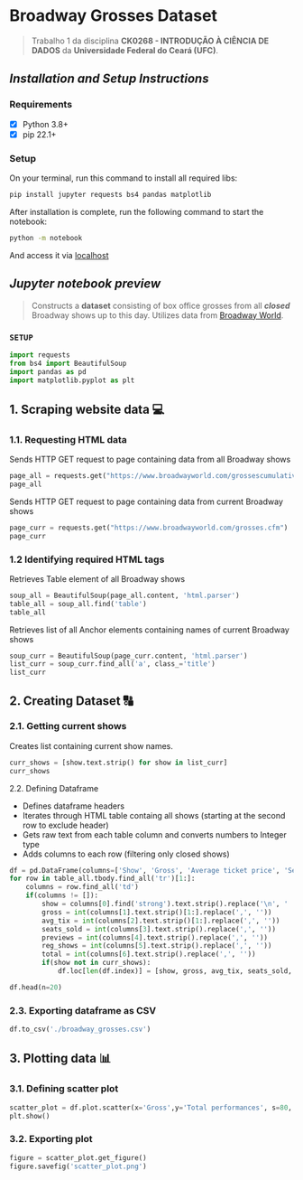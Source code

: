 # Broadway Grosses Dataset 
> Trabalho 1 da disciplina **CK0268 - INTRODUÇÃO À CIÊNCIA DE DADOS** da **Universidade Federal do Ceará (UFC)**.
## *Installation and Setup Instructions*
### Requirements
 - [x] Python 3.8+
 - [x] pip 22.1+
### Setup
On your terminal, run this command to install all required libs:
```bash
pip install jupyter requests bs4 pandas matplotlib
```
After installation is complete, run the following command to start the notebook:
```bash
python -m notebook 
```
And access it via [localhost](http://localhost:8888/notebooks)

## *Jupyter notebook preview*
> Constructs a **dataset** consisting of box office grosses from all ***closed*** Broadway shows up to this day. Utilizes data from [Broadway World](https://www.broadwayworld.com).
### `SETUP`
```python
import requests
from bs4 import BeautifulSoup
import pandas as pd
import matplotlib.pyplot as plt
```
## 1. Scraping website data 💻
### 1.1. Requesting HTML data
Sends HTTP GET request to page containing data from all Broadway shows
```python
page_all = requests.get("https://www.broadwayworld.com/grossescumulative.cfm")
page_all
```
Sends HTTP GET request to page containing data from current Broadway shows
```python
page_curr = requests.get("https://www.broadwayworld.com/grosses.cfm")
page_curr
```
### 1.2 Identifying required HTML tags
Retrieves Table element of all Broadway shows
```python
soup_all = BeautifulSoup(page_all.content, 'html.parser')
table_all = soup_all.find('table')
table_all
```
Retrieves list of all Anchor elements containing names of current Broadway shows
```python
soup_curr = BeautifulSoup(page_curr.content, 'html.parser')
list_curr = soup_curr.find_all('a', class_='title')
list_curr
```
## 2. Creating Dataset 🔠
### 2.1. Getting current shows
Creates list containing current show names.
```python
curr_shows = [show.text.strip() for show in list_curr]
curr_shows
```
2.2. Defining Dataframe
- Defines dataframe headers
- Iterates through HTML table containg all shows (starting at the second row to exclude header)
- Gets raw text from each table column and converts numbers to Integer type
- Adds columns to each row (filtering only closed shows)
```python
df = pd.DataFrame(columns=['Show', 'Gross', 'Average ticket price', 'Seats sold', 'Previews', 'Regular shows', 'Total performances'])
for row in table_all.tbody.find_all('tr')[1:]:   
    columns = row.find_all('td')
    if(columns != []):
        show = columns[0].find('strong').text.strip().replace('\n', ' ')
        gross = int(columns[1].text.strip()[1:].replace(',', ''))
        avg_tix = int(columns[2].text.strip()[1:].replace(',', ''))
        seats_sold = int(columns[3].text.strip().replace(',', ''))
        previews = int(columns[4].text.strip().replace(',', ''))
        reg_shows = int(columns[5].text.strip().replace(',', ''))
        total = int(columns[6].text.strip().replace(',', ''))
        if(show not in curr_shows):
            df.loc[len(df.index)] = [show, gross, avg_tix, seats_sold, previews, reg_shows, total]

df.head(n=20)
```
### 2.3. Exporting dataframe as CSV
```python
df.to_csv('./broadway_grosses.csv')
```
## 3. Plotting data 📊
### 3.1. Defining scatter plot
```python
scatter_plot = df.plot.scatter(x='Gross',y='Total performances', s=80, c='Average ticket price', colormap='cubehelix', edgecolors='grey', sharex=False)
plt.show()
```
### 3.2. Exporting plot
```python
figure = scatter_plot.get_figure()
figure.savefig('scatter_plot.png')
```
